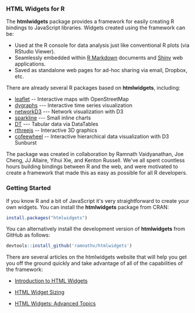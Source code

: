 ### HTML Widgets for R

The **htmlwidgets** package provides a framework for easily creating R bindings to JavaScript libraries. Widgets created using the framework can be:

* Used at the R console for data analysis just like conventional R plots (via RStudio Viewer).
* Seamlessly embedded within [R Markdown](http://rmarkdown.rstudio.com) documents and [Shiny](http://shiny.rstudio.com) web applications.
* Saved as standalone web pages for ad-hoc sharing via email, Dropbox, etc.

There are already several R packages based on **htmlwidgets**, including:

* [leaflet](https://github.com/rstudio/leaflet) -- Interactive maps with OpenStreetMap
* [dygraphs](https://rstudio.github.io/dygraphs/) --- Interactive time series visualization
* [networkD3](https://christophergandrud.github.io/networkD3/) --- Network visualization with D3
* [sparkline](httpss://github.com/htmlwidgets/sparkline) --- Small inline charts
* [DT](https://rstudio.github.io/DT/) --- Tabular data via DataTables
* [rthreejs](https://github.com/bwlewis/rthreejs) -- Interactive 3D graphics
* [cofeewheel](https://github.com/bwlewis/rthreejs) -- Interactive hierarchical data visualization with D3 Sunburst

The package was created in collaboration by Ramnath Vaidyanathan, Joe Cheng, JJ Allaire, Yihui Xie, and Kenton Russell. We've all spent countless hours building bindings between R and the web, and were motivated to create a framework that made this as easy as possible for all R developers. 

### Getting Started

If you know R and a bit of JavaScript it's very straightforward to create your own widgets. You can install the **htmlwidgets** package from CRAN:

```r
install.packages("htmlwidgets")
```

You can alternatively install the development version of **htmlwidgets** from GitHub as follows:

```r
devtools::install_github('ramnathv/htmlwidgets')
```

There are several articles on the htmlwidgets website that will help you get you off the ground quickly and take advantage of all of the capabilities of the framework:

* [Introduction to HTML Widgets](http://www.htmlwidgets.org/develop_intro.html)

* [HTML Widget Sizing](http://www.htmlwidgets.org/develop_sizing.html)

* [HTML Widgets: Advanced Topics](http://www.htmlwidgets.org/develop_advanced.html)


